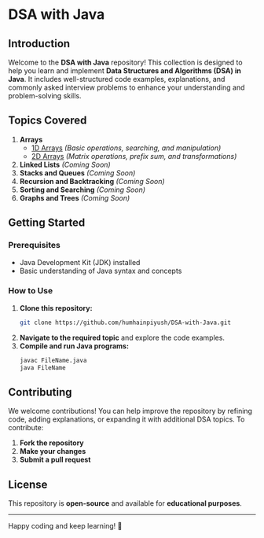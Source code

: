 # DSA with Java

## Introduction

Welcome to the **DSA with Java** repository! This collection is designed to help you learn and implement **Data Structures and Algorithms (DSA) in Java**. It includes well-structured code examples, explanations, and commonly asked interview problems to enhance your understanding and problem-solving skills.

## Topics Covered

1. **Arrays**
   - [1D Arrays](https://github.com/humhainpiyush/DSA-with-Java/tree/51e4e6fc759d713910764232f764043d5052fc5b/1D%20Array) *(Basic operations, searching, and manipulation)*
   - [2D Arrays](https://github.com/humhainpiyush/DSA-with-Java/tree/284a6cdad5823ca05955b6b813b901a4502f129b/2D%20Array) *(Matrix operations, prefix sum, and transformations)*
2. **Linked Lists** *(Coming Soon)*
3. **Stacks and Queues** *(Coming Soon)*
4. **Recursion and Backtracking** *(Coming Soon)*
5. **Sorting and Searching** *(Coming Soon)*
6. **Graphs and Trees** *(Coming Soon)*

## Getting Started

### Prerequisites

- Java Development Kit (JDK) installed
- Basic understanding of Java syntax and concepts

### How to Use

1. **Clone this repository:**
   ```bash
   git clone https://github.com/humhainpiyush/DSA-with-Java.git
   ```
2. **Navigate to the required topic** and explore the code examples.
3. **Compile and run Java programs:**
   ```bash
   javac FileName.java
   java FileName
   ```

## Contributing

We welcome contributions! You can help improve the repository by refining code, adding explanations, or expanding it with additional DSA topics. To contribute:
1. **Fork the repository**
2. **Make your changes**
3. **Submit a pull request**

## License

This repository is **open-source** and available for **educational purposes**.

---

Happy coding and keep learning! 🚀

